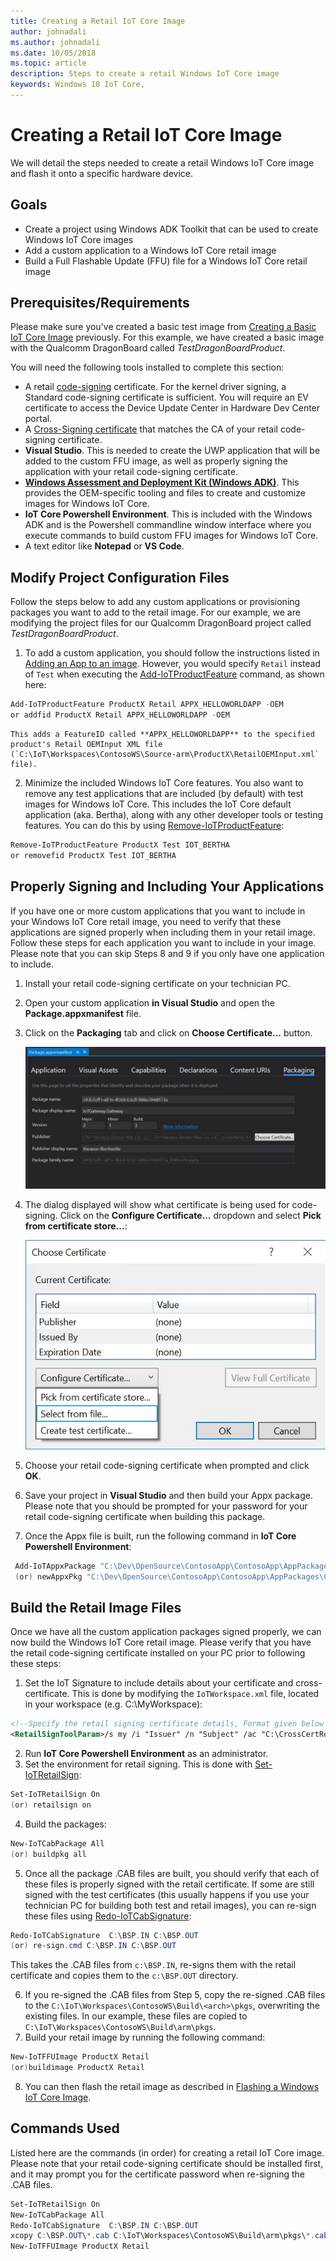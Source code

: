 ```yaml
---
title: Creating a Retail IoT Core Image
author: johnadali
ms.author: johnadali
ms.date: 10/05/2018 
ms.topic: article 
description: Steps to create a retail Windows IoT Core image
keywords: Windows 10 IoT Core, 
---
```


# Creating a Retail IoT Core Image
We will detail the steps needed to create a retail Windows IoT Core image and flash it onto a specific hardware device.

## Goals
* Create a project using Windows ADK Toolkit that can be used to create Windows IoT Core images
* Add a custom application to a Windows IoT Core retail image
* Build a Full Flashable Update (FFU) file for a Windows IoT Core retail image

## Prerequisites/Requirements
Please make sure you've created a basic test image from [Creating a Basic IoT Core Image](../Create-IoT-Image/CreateBasicImage.md) previously. For this example, we have created a basic image with the Qualcomm DragonBoard called *TestDragonBoardProduct*.

You will need the following tools installed to complete this section:
* A retail [code-signing](https://docs.microsoft.com/windows-hardware/drivers/dashboard/get-a-code-signing-certificate) certificate. For the kernel driver signing, a Standard code-signing certificate is sufficient. You will require an EV certificate to access the Device Update Center in Hardware Dev Center portal.
* A [Cross-Signing certificate](https://docs.microsoft.com/windows-hardware/drivers/install/cross-certificates-for-kernel-mode-code-signing) that matches the CA of your retail code-signing certificate.
* **Visual Studio**. This is needed to create the UWP application that will be added to the custom FFU image, as well as properly signing the application with your retail code-signing certificate.
* **[Windows Assessment and Deployment Kit (Windows ADK)](https://docs.microsoft.com/windows-hardware/get-started/adk-install#winADK)**. This provides the OEM-specific tooling and files to create and customize images for Windows IoT Core.
* **IoT Core Powershell Environment**. This is included with the Windows ADK and is the Powershell commandline window interface where you execute commands to build custom FFU images for Windows IoT Core.
* A text editor like **Notepad** or **VS Code**.


## Modify Project Configuration Files
Follow the steps below to add any custom applications or provisioning packages you want to add to the retail image. For our example, we are modifying the project files for our Qualcomm DragonBoard project called *TestDragonBoardProduct*.

1. To add a custom application, you should follow the instructions listed in [Adding an App to an image](../Customize-Image/AddingApps.md). However, you would specify `Retail` instead of `Test` when executing the [Add-IoTProductFeature](https://github.com/ms-iot/iot-adk-addonkit/blob/master/Tools/IoTCoreImaging/Docs/Add-IoTProductFeature.md) command, as shown here:

```powershell
Add-IoTProductFeature ProductX Retail APPX_HELLOWORLDAPP -OEM
or addfid ProductX Retail APPX_HELLOWORLDAPP -OEM
```

    This adds a FeatureID called **APPX_HELLOWORLDAPP** to the specified product's Retail OEMInput XML file (`C:\IoT\Workspaces\ContosoWS\Source-arm\ProductX\RetailOEMInput.xml` file).

2. Minimize the included Windows IoT Core features. You also want to remove any test applications that are included (by default) with test images for Windows IoT Core. This includes the IoT Core default application (aka. Bertha), along with any other developer tools or testing features. You can do this by using [Remove-IoTProductFeature](https://github.com/ms-iot/iot-adk-addonkit/blob/master/Tools/IoTCoreImaging/Docs/Remove-IoTProductFeature.md):

```powershell
Remove-IoTProductFeature ProductX Test IOT_BERTHA
or removefid ProductX Test IOT_BERTHA
```

## Properly Signing and Including Your Applications
If you have one or more custom applications that you want to include in your Windows IoT Core retail image, you need to verify that these applications are signed properly when including them in your retail image. Follow these steps for each application you want to include in your image. Please note that you can skip Steps 8 and 9 if you only have one application to include.

1. Install your retail code-signing certificate on your technician PC.
2. Open your custom application **in Visual Studio** and open the **Package.appxmanifest** file.
3. Click on the **Packaging** tab and click on **Choose Certificate...** button.

   ![Dashboard screenshot](../../media/ManufacturingGuide/RetailImageAppxCertSelection1.jpg)

4. The dialog displayed will show what certificate is being used for code-signing. Click on the **Configure Certificate...** dropdown and select **Pick from certificate store...**:

   ![Dashboard screenshot](../../media/ManufacturingGuide/RetailImageAppxCertSelection2.jpg)


5. Choose your retail code-signing certificate when prompted and click **OK**.
6. Save your project in **Visual Studio** and then build your Appx package. Please note that you should be prompted for your password for your retail code-signing certificate when building this package.
7. Once the Appx file is built, run the following command in **IoT Core Powershell Environment**:

```powershell
 Add-IoTAppxPackage "C:\Dev\OpenSource\ContosoApp\ContosoApp\AppPackages\ContosoApp_1.0.0.0_ARM_Debug_Test\ContosoApp_1.0.0.0_ARM_Debug.appx" fga Appx.ContosoApp
 (or) newAppxPkg "C:\Dev\OpenSource\ContosoApp\ContosoApp\AppPackages\ContosoApp_1.0.0.0_ARM_Debug_Test\ContosoApp_1.0.0.0_ARM_Debug.appx" fga Appx.ContosoApp
```


## Build the Retail Image Files
Once we have all the custom application packages signed properly, we can now build the Windows IoT Core retail image. Please verify that you have the retail code-signing certificate installed on your PC prior to following these steps:

1. Set the IoT Signature to include details about your certificate and cross-certificate. This is done by modifying the `IoTWorkspace.xml` file, located in your workspace (e.g. C:\MyWorkspace):

```XML
<!--Specify the retail signing certificate details, Format given below -->
<RetailSignToolParam>/s my /i "Issuer" /n "Subject" /ac "C:\CrossCertRoot.cer" /fd SHA256</RetailSignToolParam>
```

2. Run **IoT Core Powershell Environment** as an administrator.
3. Set the environment for retail signing. This is done with [Set-IoTRetailSign](https://github.com/ms-iot/iot-adk-addonkit/blob/master/Tools/IoTCoreImaging/Docs/Set-IoTRetailSign.md):

```powershell
Set-IoTRetailSign On
(or) retailsign on 
```

4. Build the packages:

```powershell
New-IoTCabPackage All
(or) buildpkg all 
```

5. Once all the package .CAB files are built, you should verify that each of these files is properly signed with the retail certificate. If some are still signed with the test certificates (this usually happens if you use your technician PC for building both test and retail images), you can re-sign these files using [Redo-IoTCabSignature](https://github.com/ms-iot/iot-adk-addonkit/blob/master/Tools/IoTCoreImaging/Docs/Redo-IoTCabSignature.md):

```powershell
Redo-IoTCabSignature  C:\BSP.IN C:\BSP.OUT
(or) re-sign.cmd C:\BSP.IN C:\BSP.OUT 
```

   This takes the .CAB files from `c:\BSP.IN`, re-signs them with the retail certificate and copies them to the `c:\BSP.OUT` directory.

6. If you re-signed the .CAB files from Step 5, copy the re-signed .CAB files to the `C:\IoT\Workspaces\ContosoWS\Build\<arch>\pkgs`, overwriting the existing files. In our example, these files are copied to `C:\IoT\Workspaces\ContosoWS\Build\arm\pkgs`.
7. Build your retail image by running the following command:

```powershell
New-IoTFFUImage ProductX Retail
(or)buildimage ProductX Retail 
```

8. You can then flash the retail image as described in [Flashing a Windows IoT Core Image](../Create-IoT-Image/FlashingImage.md).

## Commands Used
Listed here are the commands (in order) for creating a retail IoT Core image. Please note that your retail code-signing certificate should be installed first, and it may prompt you for the certificate password when re-signing the .CAB files. 

```powershell
Set-IoTRetailSign On
New-IoTCabPackage All
Redo-IoTCabSignature  C:\BSP.IN C:\BSP.OUT
xcopy C:\BSP.OUT\*.cab C:\IoT\Workspaces\ContosoWS\Build\arm\pkgs\*.cab
New-IoTFFUImage ProductX Retail
```
